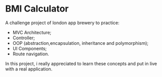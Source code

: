 # BMI Calculator

A challenge project of london app brewery to practice:

- MVC Architecture;
- Controller;
- OOP (abstraction,encapsulation, inheritance and polymorphism);
- UI Components;
- Route navigation.

In this project, i really appreciated to learn these concepts and put in live with a real
application.